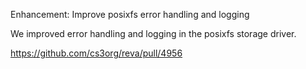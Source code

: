 Enhancement: Improve posixfs error handling and logging

We improved error handling and logging in the posixfs storage driver.

https://github.com/cs3org/reva/pull/4956

